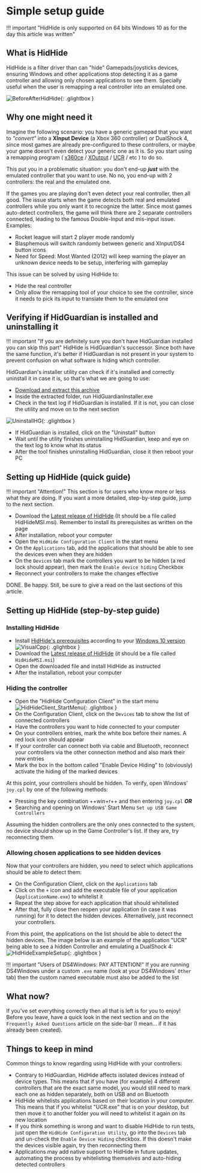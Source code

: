 # Simple setup guide

!!! important "HidHide is only supported on 64 bits Windows 10 as for the day this article was written"

## What is HidHide

HidHide is a filter driver than can "hide" Gamepads/joysticks devices, ensuring Windows and other applications stop detecting it as a game controller and allowing only chosen applications to see them. Specially useful when the user is remapping a real controller into an emulated one.

![BeforeAfterHidHide](images/BeforeAfterHidHide.png){: .glightbox }

## Why one might need it

Imagine the following scenario: you have a generic gamepad that you want to _"convert"_ into a __XInput Device__ (a Xbox 360 controller) or DualShock 4, since most games are already pre-configured to these controllers, or maybe your game doesn't even detect your generic one as it is. So you start using a remapping program ( [x360ce](https://www.x360ce.com/) / [XOutput](https://github.com/csutorasa/XOutput) / [UCR](https://github.com/Snoothy/UCR) / etc ) to do so.

This put you in a problematic situation: you don't end-up ___just___ with the emulated controller that you want to use. No no, you end-up with 2 controllers: the real and the emulated one.

If the games you are playing don't even detect your real controller, then all good. The issue starts when the game detects both real and emulated controllers while you only want it to recognize the latter. Since most games auto-detect controllers, the game will think there are 2 separate controllers connected, leading to the famous Double-Input and mis-input issue. Examples:

- Rocket league will start 2 player mode randomly
- Blasphemous will switch randomly between generic and XInput/DS4 button icons
- Need for Speed: Most Wanted (2012) will keep warning the player an unknown device needs to be setup, interfering with gameplay

This issue can be solved by using HidHide to:

- Hide the real controller
- Only allow the remapping tool of your choice to see the controller, since it needs to pick its input to translate them to the emulated one 

## Verifying if HidGuardian is installed and uninstalling it

!!! important "If you are definitely sure you don't have HidGuardian installed you can skip this part"
    HidHide is HidGuardian's successor. Since both have the same function, it's better if HidGuardian is not present in your system to prevent confusion on what software is hiding which controller.

HidGuardian's installer utility can check if it's installed and correctly uninstall it in case it is, so that's what we are going to use:

- [Download and extract this archive](https://drive.google.com/file/d/1PNL3uv_4KektN00S9fm61djypSQ-3HED/view?usp=sharing)
- Inside the extracted folder, run HidGuardianInstaller.exe
- Check in the text log if HidGuardian is installed. If it is not, you can close the utility and move on to the next section

![UninstallHG](images/uninstall_hidguardian.png){: .glightbox }

- If HidGuardian is installed, click on the "Uninstall" button
- Wait until the utility finishes uninstalling HidGuardian, keep and eye on the text log to know what its status
- After the tool finishes uninstalling HidGuardian, close it then reboot your PC

## Setting up HidHide (quick guide)

!!! important "Attention!"
    This section is for users who know more or less what they are doing. If you want a more detailed, step-by-step guide, jump to the next section.

- Download the [Latest release of HidHide](https://github.com/ViGEm/HidHide/releases) (It should be a file called HidHideMSI.msi). Remember to install its prerequisites as written on the page
- After installation, reboot your computer
- Open the `HidHide Configuration Client` in the start menu
- On the `Applications` tab, add the applications that should be able to see the devices even when they are hidden
- On the `Devices` tab mark the controllers you want to be hidden (a red lock should appear), then mark the `Enable device hiding` Checkbox
- Reconnect your controllers to make the changes effective

DONE. Be happy. Still, be sure to give a read on the last sections of this article.

## Setting up HidHide (step-by-step guide)

### Installing HidHide

- Install [HidHide's prerequisites](https://support.microsoft.com/en-us/topic/the-latest-supported-visual-c-downloads-2647da03-1eea-4433-9aff-95f26a218cc0) according to your [Windows 10 version](https://vigem.org/research/How-to-check-architecture/)
![VisualCpp](images/HidHide_VisualCpp.png){: .glightbox }
- Download the [Latest release of HidHide](https://github.com/ViGEm/HidHide/releases) (it should be a file called `HidHideMSI.msi`)
- Open the downloaded file and install HidHide as instructed
- After the installation, reboot your computer

### Hiding the controller

- Open the "HidHide Configuration Client" in the start menu
![HidHideClient_StartMenu](images/HidHideClient_StartMenu.png){: .glightbox }
- On the Configuration Client, click on the `Devices` tab to show the list of connected controllers
- Have the controllers you want to hide connected to your computer
- On your controllers entries, mark the white box before their names. A red lock icon should appear
- If your controller can connect both via cable and Bluetooth, reconnect your controllers via the other connection method and also mark their new entries
- Mark the box in the bottom called "Enable Device Hiding" to (obviously) activate the hiding of the marked devices

At this point, your controllers should be hidden. To verify, open Windows' `joy.cpl` by one of the following methods:

- Pressing the key combination ++win+r++ and then entering `joy.cpl` ___OR___
- Searching and opening on Windows' Start Menu `Set up USB Game Controllers` 

Assuming the hidden controllers are the only ones connected to the system, no device should show up in the Game Controller's list. If they are, try reconnecting them. 

### Allowing chosen applications to see hidden devices

Now that your controllers are hidden, you need to select which applications should be able to detect them:

- On the Configuration Client, click on the `Applications` tab
- Click on the `+` icon and add the executable file of your application (`ApplicationName.exe`)  to whitelist it
- Repeat the step above for each application that should whitelisted
- After that, fully close then reopen your application (in case it was running) for it to detect the hidden devices. Alternatively, just reconnect your controllers.

From this point, the applications on the list should be able to detect the hidden devices. The image below is an example of the application "UCR" being able to see a hidden Controller and emulating a DualShock 4: 
![HidHideExampleSetup](images/HidHideClient_ExampleSetup.png){: .glightbox }

!!! important "Users of DS4Windows: PAY ATTENTION!"
    If you are running DS4Windows under a custom `.exe` name (look at your DS4Windows' `Other` tab) then the custom named executable must also be added to the list

## What now?

If you've set everything correctly then all that is left is for you to enjoy! Before you leave, have a quick look in the next section and on the `Frequently Asked Questions` article on the side-bar (I mean... if it has already been created).

## Things to keep in mind

Common things to know regarding using HidHide with your controllers:

- Contrary to HidGuardian, HidHide affects isolated devices instead of device types. This means that if you have (for example) 4 different controllers that are the exact same model, you would still need to mark each one as hidden separately, both on USB and on Bluetooth
- HidHide whitelists applications based on their location in your computer. This means that if you whitelist "UCR.exe" that is on your desktop, but then move it to another folder you will need to whitelist it again on its new location
- If you think something is wrong and want to disable HidHide to run tests, just open the `HidHide Configuration Utility`, go into the `Devices` tab and un-check the `Enable Device Hiding` checkbox. If this doesn't make the devices visible again, try then reconnecting them
- Applications may add native support to HidHide in future updates, automating the process by whitelisting themselves and auto-hiding detected controllers



